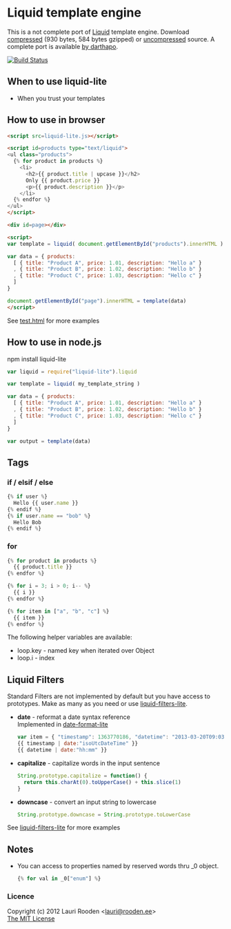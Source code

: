 
[1]: https://github.com/Shopify/liquid/ "Shopify in github"
[2]: https://raw.github.com/litejs/liquid-lite/master/test/test.html "test/test.html"
[3]: https://raw.github.com/litejs/liquid-lite/master/min.js
[4]: https://raw.github.com/litejs/liquid-lite/master/liquid-lite.js
[5]: https://github.com/darthapo/liquid.js
[date-format-lite]: http://www.litejs.com/date-format-lite/
[liquid-filters-lite]: http://www.litejs.com/liquid-filters-lite/

Liquid template engine
======================

This is a not complete port of [Liquid][1] template engine.
Download [compressed][3] 
(930 bytes, 584 bytes gzipped)
or [uncompressed][4] source.
A complete port is available [by darthapo][5].

[![Build Status](https://travis-ci.org/litejs/liquid-lite.png?branch=master)](https://travis-ci.org/litejs/liquid-lite)

## When to use liquid-lite

- When you trust your templates


## How to use in browser

```html
<script src=liquid-lite.js></script>

<script id=products type="text/liquid">
<ul class="products">
  {% for product in products %}
    <li>
      <h2>{{ product.title | upcase }}</h2>
      Only {{ product.price }}
      <p>{{ product.description }}</p>
    </li>
  {% endfor %}
</ul>
</script>

<div id=page></div>

<script>
var template = liquid( document.getElementById("products").innerHTML )

var data = { products:
  [ { title: "Product A", price: 1.01, description: "Hello a" }
  , { title: "Product B", price: 1.02, description: "Hello b" }
  , { title: "Product C", price: 1.03, description: "Hello c" }
  ]
}

document.getElementById("page").innerHTML = template(data)
</script>
```

See [test.html][2] for more examples

## How to use in node.js

npm install liquid-lite

```javascript
var liquid = require("liquid-lite").liquid

var template = liquid( my_template_string )

var data = { products:
  [ { title: "Product A", price: 1.01, description: "Hello a" }
  , { title: "Product B", price: 1.02, description: "Hello b" }
  , { title: "Product C", price: 1.03, description: "Hello c" }
  ]
}

var output = template(data)
```

## Tags

### if / elsif / else

```javascript
{% if user %}
  Hello {{ user.name }}
{% endif %}
{% if user.name == "bob" %}
  Hello Bob
{% endif %}
```

### for

```javascript
{% for product in products %}
  {{ product.title }}
{% endfor %}

{% for i = 3; i > 0; i-- %}
  {{ i }}
{% endfor %}

{% for item in ["a", "b", "c"] %}
  {{ item }}
{% endfor %}
```

The following helper variables are available:

-   loop.key - named key when iterated over Object
-   loop.i - index

## Liquid Filters

Standard Filters are not implemented by default 
but you have access to prototypes.
Make as many as you need
or use [liquid-filters-lite][].

- **date** - reformat a date syntax reference  
    Implemented in [date-format-lite][]
    ```javascript
    var item = { "timestamp": 1363770186, "datetime": "2013-03-20T09:03:06Z" }
    {{ timestamp | date:"isoUtcDateTime" }}
    {{ datetime | date:"hh:mm" }}
    ```

- **capitalize** - capitalize words in the input sentence
    ```javascript
    String.prototype.capitalize = function() {
      return this.charAt(0).toUpperCase() + this.slice(1)
    }
    ```

- **downcase** - convert an input string to lowercase
    ```javascript
    String.prototype.downcase = String.prototype.toLowerCase
    ```

See [liquid-filters-lite][] for more examples

## Notes

-   You can access to properties named by reserved words thru _0 object.
    ```javascript
    {% for val in _0["enum"] %}
    ```

### Licence

Copyright (c) 2012 Lauri Rooden &lt;lauri@rooden.ee&gt;  
[The MIT License](http://lauri.rooden.ee/mit-license.txt)


